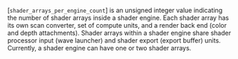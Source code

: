 [`shader_arrays_per_engine_count`]
is an unsigned integer value indicating the number of shader arrays
inside a shader engine.
Each shader array has its own scan converter, set of compute units, and
a render back end (color and depth attachments).
Shader arrays within a shader engine share shader processor input (wave
launcher) and shader export (export buffer) units.
Currently, a shader engine can have one or two shader arrays.